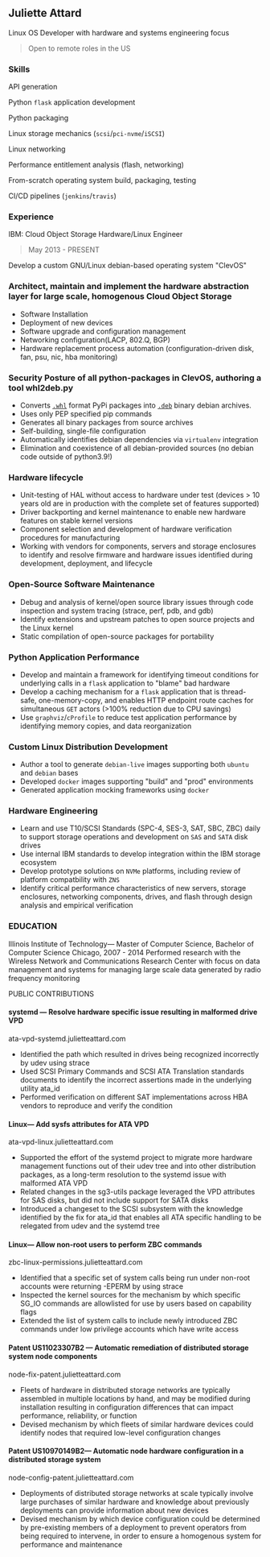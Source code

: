 ## Juliette Attard
Linux OS Developer with hardware and systems engineering focus
> 
> Open to remote roles in the US

### Skills
API generation

Python `flask` application development

Python packaging

Linux storage mechanics (`scsi`/`pci-nvme`/`iSCSI`) 

Linux networking

Performance entitlement analysis (flash, networking)

From-scratch operating system build, packaging, testing

CI/CD pipelines (`jenkins`/`travis`)

### Experience

IBM: Cloud Object Storage Hardware/Linux Engineer

> May 2013 - PRESENT

Develop a custom GNU/Linux debian-based operating system "ClevOS" 


### Architect, maintain and implement the hardware abstraction layer for large scale, homogenous Cloud Object Storage 
* Software Installation
* Deployment of new devices
* Software upgrade and configuration management
* Networking configuration(LACP, 802.Q, BGP) 
* Hardware replacement process automation (configuration-driven disk, fan, psu, nic, hba monitoring)


### Security Posture of all python-packages in ClevOS, authoring a tool whl2deb.py 
* Converts [`.whl`](https://peps.python.org/pep-0427/) format PyPi packages into [`.deb`](https://www.debian.org/doc/debian-policy/ch-binary.html) binary debian archives.
* Uses only PEP specified pip commands
* Generates all binary packages from source archives
* Self-building, single-file configuration
* Automatically identifies debian dependencies via `virtualenv` integration
* Elimination and coexistence of all debian-provided sources (no debian code outside of python3.9!)


### Hardware lifecycle 
* Unit-testing of HAL without access to hardware under test (devices > 10 years old are in production with the complete set of features supported)
* Driver backporting and kernel maintenance to enable new hardware features on stable kernel versions
* Component selection and development of hardware verification procedures for manufacturing
* Working with vendors for components, servers and storage enclosures to identify and resolve firmware and hardware issues identified during development, deployment, and lifecycle


### Open-Source Software Maintenance
* Debug and analysis of kernel/open source library issues through code inspection and system tracing (strace, perf, pdb, and gdb)
* Identify extensions and upstream patches to open source projects and the Linux kernel
* Static compilation of open-source packages for portability


### Python Application Performance
* Develop and maintain a framework for identifying timeout conditions for underlying calls in a `flask` application to "blame" bad hardware
* Develop a caching mechanism for a `flask` application that is thread-safe, one-memory-copy, and enables HTTP endpoint route caches for simultaneous `GET` actors (>100% reduction due to CPU savings)
* Use `graphviz`/`cProfile` to reduce test application performance by identifying memory copies, and data reorganization

### Custom Linux Distribution Development
* Author a tool to generate `debian-live` images supporting both `ubuntu` and `debian` bases
* Developed `docker` images supporting "build" and "prod" environments
* Generated application mocking frameworks using `docker`

### Hardware Engineering 
* Learn and use T10/SCSI Standards (SPC-4, SES-3, SAT, SBC, ZBC) daily to support storage operations and development on `SAS` and `SATA` disk drives
* Use internal IBM standards to develop integration within the IBM storage ecosystem
* Develop prototype solutions on `NVMe` platforms, including review of platform compatbility with `ZNS` 
* Identify critical performance characteristics of new servers, storage enclosures, networking components, drives, and flash through design analysis and empirical verification


### EDUCATION
Illinois Institute of Technology— Master of Computer Science, Bachelor of Computer Science
Chicago, 2007 - 2014
Performed research with the Wireless Network and Communications Research Center with focus on data management and systems for managing large scale data generated by radio frequency monitoring 







PUBLIC CONTRIBUTIONS

#### systemd — Resolve hardware specific issue resulting in malformed drive VPD
ata-vpd-systemd.julietteattard.com

* Identified the path which resulted in drives being recognized incorrectly by udev using strace
* Used SCSI Primary Commands and SCSI ATA Translation standards documents to identify the incorrect assertions made in the underlying utility ata_id
* Performed verification on different SAT implementations across HBA vendors to reproduce and verify the condition



#### Linux— Add sysfs attributes for ATA VPD
ata-vpd-linux.julietteattard.com

* Supported the effort of the systemd project to migrate more hardware management functions out of their udev tree and into other distribution packages, as a long-term resolution to the systemd issue with malformed ATA VPD
* Related changes in the sg3-utils package leveraged the VPD attributes for SAS disks, but did not include support for SATA disks 
* Introduced a changeset to the SCSI subsystem with the knowledge identified by the fix for ata_id that enables all ATA specific handling to be relegated from udev and the systemd tree


#### Linux— Allow non-root users to perform ZBC commands
zbc-linux-permissions.julietteattard.com
* Identified that a specific set of system calls being run under non-root accounts were returning -EPERM by using strace 
* Inspected the kernel sources for  the mechanism by which specific SG_IO commands are allowlisted for use by users based on capability flags 
* Extended the list of system calls to include  newly introduced ZBC commands under low privilege accounts which have write access

#### Patent US11023307B2 — Automatic remediation of distributed storage system node components
node-fix-patent.julietteattard.com
* Fleets of hardware in distributed storage networks are typically assembled in multiple locations by hand, and may be modified during installation resulting in configuration differences that can impact performance, reliability, or function
* Devised mechanism by which fleets of similar hardware devices could identify nodes that required low-level configuration changes


#### Patent US10970149B2— Automatic node hardware configuration in a distributed storage system
node-config-patent.julietteattard.com
* Deployments of distributed storage networks at scale typically involve large purchases of similar hardware and knowledge about previously deployments can provide information about new devices
* Devised mechanism by which device configuration could be determined by pre-existing members of a deployment to prevent operators from being required to intervene, in order to ensure a homogenous system for performance and maintenance 









